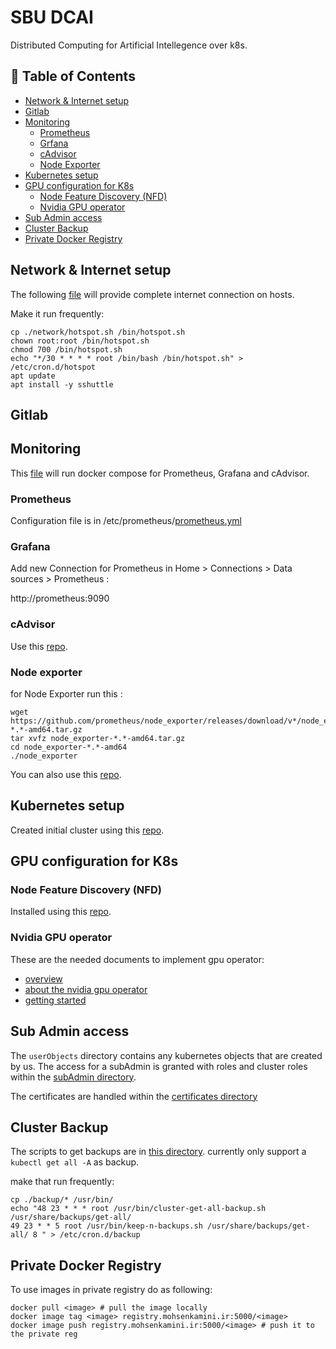 # SBU DCAI
Distributed Computing for Artificial Intellegence over k8s.
## 📖 Table of Contents
- [Network & Internet setup](#network--internet-setup)
- [Gitlab](#gitlab)
- [Monitoring](#monitoring)
  - [Prometheus](#prometheus)
  - [Grfana](#grafana)
  - [cAdvisor](#cadvisor)
  - [Node Exporter](#node-exporter)
- [Kubernetes setup](#kubernetes-setup)
- [GPU configuration for K8s](#gpu-configuration-for-k8s)
  - [Node Feature Discovery (NFD)](#node-feature-discovery-nfd)
  - [Nvidia GPU operator](#nvidia-gpu-operator)
- [Sub Admin access](#sub-admin-access)
- [Cluster Backup](#cluster-backup)
- [Private Docker Registry](private-docker-registry)
## Network & Internet setup
The following [file](https://github.com/mohsenkamini/SBU-DCAI/blob/main/network/hotspot.sh) will provide complete internet connection on hosts.

Make it run frequently:
~~~
cp ./network/hotspot.sh /bin/hotspot.sh
chown root:root /bin/hotspot.sh
chmod 700 /bin/hotspot.sh
echo "*/30 * * * * root /bin/bash /bin/hotspot.sh" > /etc/cron.d/hotspot
apt update
apt install -y sshuttle
~~~

## Gitlab

## Monitoring

This [file](https://github.com/mohsenkamini/SBU-DCAI/blob/milad/userObjects/monitoring/docker-compose.yml) will run docker compose for Prometheus, Grafana and cAdvisor.

### Prometheus

Configuration file is in /etc/prometheus/[prometheus.yml](https://github.com/mohsenkamini/SBU-DCAI/blob/milad/userObjects/monitoring/prometheus/prometheus.yml)

### Grafana

Add new Connection for Prometheus in Home > Connections > Data sources > Prometheus :

http://prometheus:9090

### cAdvisor

Use this [repo](https://github.com/google/cadvisor).

### Node exporter

for Node Exporter run this :

~~~
wget https://github.com/prometheus/node_exporter/releases/download/v*/node_exporter-*.*-amd64.tar.gz
tar xvfz node_exporter-*.*-amd64.tar.gz
cd node_exporter-*.*-amd64
./node_exporter
~~~

You can also use this [repo](https://github.com/prometheus/node_exporter).

## Kubernetes setup

Created initial cluster using this [repo](https://github.com/mohsenkamini/Getting-started-w-Kubernetes).

## GPU configuration for K8s

### Node Feature Discovery (NFD)
Installed using this [repo](https://github.com/kubernetes-sigs/node-feature-discovery).

### Nvidia GPU operator
These are the needed documents to implement gpu operator:
- [overview](https://catalog.ngc.nvidia.com/orgs/nvidia/containers/gpu-operator)
- [about the nvidia gpu operator](https://catalog.ngc.nvidia.com/orgs/nvidia/containers/gpu-operator)
- [getting started](https://docs.nvidia.com/datacenter/cloud-native/gpu-operator/latest/getting-started.html)

## Sub Admin access
The `userObjects` directory contains any kubernetes objects that are created by us. The access for a subAdmin is granted with roles and cluster roles within the [subAdmin directory](./userObjects/subAdmin).

The certificates are handled within the [certificates directory](./userObjects/certificates)

## Cluster Backup
The scripts to get backups are in [this directory](./backup/). currently only support a `kubectl get all -A` as backup.

make that run frequently:
~~~
cp ./backup/* /usr/bin/
echo "48 23 * * * root /usr/bin/cluster-get-all-backup.sh /usr/share/backups/get-all/
49 23 * * 5 root /usr/bin/keep-n-backups.sh /usr/share/backups/get-all/ 8 " > /etc/cron.d/backup
~~~

## Private Docker Registry
To use images in private registry do as following:
~~~
docker pull <image> # pull the image locally
docker image tag <image> registry.mohsenkamini.ir:5000/<image>
docker image push registry.mohsenkamini.ir:5000/<image> # push it to the private reg
~~~

